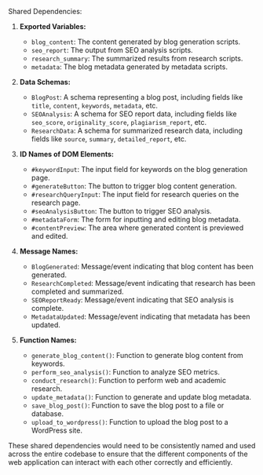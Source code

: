 Shared Dependencies:

1. **Exported Variables:**
   - `blog_content`: The content generated by blog generation scripts.
   - `seo_report`: The output from SEO analysis scripts.
   - `research_summary`: The summarized results from research scripts.
   - `metadata`: The blog metadata generated by metadata scripts.

2. **Data Schemas:**
   - `BlogPost`: A schema representing a blog post, including fields like `title`, `content`, `keywords`, `metadata`, etc.
   - `SEOAnalysis`: A schema for SEO report data, including fields like `seo_score`, `originality_score`, `plagiarism_report`, etc.
   - `ResearchData`: A schema for summarized research data, including fields like `source`, `summary`, `detailed_report`, etc.

3. **ID Names of DOM Elements:**
   - `#keywordInput`: The input field for keywords on the blog generation page.
   - `#generateButton`: The button to trigger blog content generation.
   - `#researchQueryInput`: The input field for research queries on the research page.
   - `#seoAnalysisButton`: The button to trigger SEO analysis.
   - `#metadataForm`: The form for inputting and editing blog metadata.
   - `#contentPreview`: The area where generated content is previewed and edited.

4. **Message Names:**
   - `BlogGenerated`: Message/event indicating that blog content has been generated.
   - `ResearchCompleted`: Message/event indicating that research has been completed and summarized.
   - `SEOReportReady`: Message/event indicating that SEO analysis is complete.
   - `MetadataUpdated`: Message/event indicating that metadata has been updated.

5. **Function Names:**
   - `generate_blog_content()`: Function to generate blog content from keywords.
   - `perform_seo_analysis()`: Function to analyze SEO metrics.
   - `conduct_research()`: Function to perform web and academic research.
   - `update_metadata()`: Function to generate and update blog metadata.
   - `save_blog_post()`: Function to save the blog post to a file or database.
   - `upload_to_wordpress()`: Function to upload the blog post to a WordPress site.

These shared dependencies would need to be consistently named and used across the entire codebase to ensure that the different components of the web application can interact with each other correctly and efficiently.